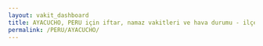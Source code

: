 ```yaml
---
layout: vakit_dashboard
title: AYACUCHO, PERU için iftar, namaz vakitleri ve hava durumu - ilçe/eyalet seç
permalink: /PERU/AYACUCHO/
---
```


<script type="text/javascript">
  var GLOBAL_COUNTRY = 'PERU';
  var GLOBAL_CITY = 'AYACUCHO';
  var GLOBAL_STATE = '';
  var lat = 72;
  var lon = 21;
</script>
